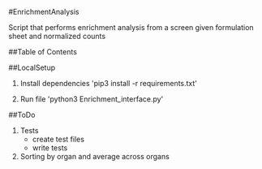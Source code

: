 #EnrichmentAnalysis

Script that performs enrichment analysis from a screen given formulation sheet and normalized counts

##Table of Contents

##LocalSetup
1) Install dependencies
'pip3 install -r requirements.txt'

2) Run file
'python3 Enrichment_interface.py'

##ToDo
1) Tests
	* create test files
	* write tests
2) Sorting by organ and average across organs
